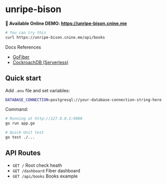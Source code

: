 # unripe-bison

**👏 Available Online DEMO: https://unripe-bison.cnine.me**
``` bash
# You can try this
curl https://unripe-bison.cnine.me/api/books
```

Docs References

- [GoFiber](https://docs.gofiber.io/)
- [CockroachDB (Serverless)](https://www.cockroachlabs.com/)

## Quick start

Add `.env` file and set variables:

``` bash
DATABASE_CONNECTION=postgresql://your-database-connection-string-here
```

Command:

``` bash
# Running at http://127.0.0.1:9000
go run app.go

# Quick Unit test
go test ./...
```

## API Routes

- `GET /` Root check heath
- `GET /dashboard` Fiber dashboard
- `GET /api/books` Books example
